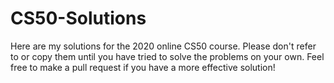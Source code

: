 # CS50-Solutions

Here are my solutions for the 2020 online CS50 course. Please don't refer to or copy them until you have tried to solve the problems on your own. Feel free to make a pull request if you have a more effective solution!
